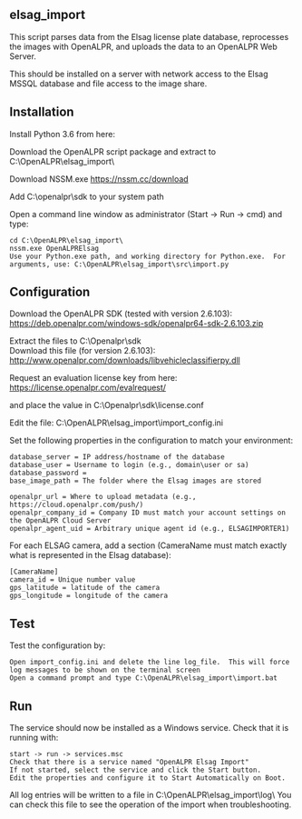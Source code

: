 elsag_import
----------------

This script parses data from the Elsag license plate database, reprocesses the images with OpenALPR, and uploads the data to an OpenALPR Web Server.

This should be installed on a server with network access to the Elsag MSSQL database and file access to the image share.  

Installation
-------------

Install Python 3.6 from here:

Download the OpenALPR script package and extract to C:\OpenALPR\elsag_import\

Download NSSM.exe https://nssm.cc/download

Add C:\openalpr\sdk to your system path

Open a command line window as administrator (Start -> Run -> cmd) and type:

    cd C:\OpenALPR\elsag_import\
    nssm.exe OpenALPRElsag
    Use your Python.exe path, and working directory for Python.exe.  For arguments, use: C:\OpenALPR\elsag_import\src\import.py

Configuration
--------------

Download the OpenALPR SDK (tested with version 2.6.103):
https://deb.openalpr.com/windows-sdk/openalpr64-sdk-2.6.103.zip

Extract the files to C:\Openalpr\sdk\
Download this file (for version 2.6.103): http://www.openalpr.com/downloads/libvehicleclassifierpy.dll

Request an evaluation license key from here:
https://license.openalpr.com/evalrequest/

and place the value in C:\Openalpr\sdk\license.conf

Edit the file:
C:\OpenALPR\elsag_import\import_config.ini

Set the following properties in the configuration to match your environment:

    database_server = IP address/hostname of the database
    database_user = Username to login (e.g., domain\user or sa)
    database_password = 
    base_image_path = The folder where the Elsag images are stored

    openalpr_url = Where to upload metadata (e.g., https://cloud.openalpr.com/push/)
    openalpr_company_id = Company ID must match your account settings on the OpenALPR Cloud Server
    openalpr_agent_uid = Arbitrary unique agent id (e.g., ELSAGIMPORTER1)

For each ELSAG camera, add a section (CameraName must match exactly what is represented in the Elsag database):

    [CameraName]
    camera_id = Unique number value
    gps_latitude = latitude of the camera
    gps_longitude = longitude of the camera


Test
-------

Test the configuration by:

    Open import_config.ini and delete the line log_file.  This will force log messages to be shown on the terminal screen
    Open a command prompt and type C:\OpenALPR\elsag_import\import.bat

Run
------

The service should now be installed as a Windows service.  Check that it is running with:

    start -> run -> services.msc
    Check that there is a service named "OpenALPR Elsag Import"
    If not started, select the service and click the Start button.
    Edit the properties and configure it to Start Automatically on Boot.

All log entries will be written to a file in C:\OpenALPR\elsag_import\log\  You can check this file to see the operation of the import when troubleshooting.